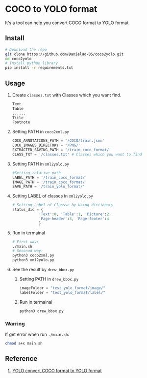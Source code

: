 # COCO to YOLO format

It's a tool can help you convert COCO format to YOLO format.

## Install

```bash
# Download the repo
git clone https://github.com/DanielHo-BS/coco2yolo.git
cd coco2yolo
# Install python library
pip install -r requirements.txt
```

## Usage

1. Create ``classes.txt`` with Classes which you want find.

    ```txt
    Text
    Table
    ......
    Title
    Footnote
    ```

2. Setting PATH in ``coco2xml.py``

    ```python
    COCO_ANNOTATIONS_PATH = '/COCO/train.json'
    COCO_IMAGES_DIRECTORY = '/PNG/'
    EXTRACTED_SAVING_PATH = '/train_coco_format/'
    CLASS_TXT = '/classes.txt' # Classes which you want to find
    ```

3. Setting PATH in ``xml2yolo.py``

    ```python
    #Setting relative path
    LABEL_PATH = '/train_coco_format/'           
    IMAGE_PATH = '/train_coco_format/'
    SAVE_PATH = '/train_yolo_format/'
    ```

4. Setting LABEL of classes in ``xml2yolo.py``

    ```python
    # Setting Label of Classse by Using dictionary
    status_dic = {
                'Text':0, 'Table':1, 'Picture':2,
                'Page-header':3, 'Page-footer':4
                }   
    ```

5. Run in termainal

    ```bash
    # First way:
    ./main.sh
    # Seconud way:
    python3 coco2xml.py
    python3 xml2yolo.py
    ```

6. See the result by ``drew_bbox.py``

    1. Setting PATH in ``drew_bbox.py``

        ```python
        imageFolder = "test_yolo_format/image/"
        labelFolder = "test_yolo_format/label/"
        ```

    2. Run in termainal

        ```bash
        python3 drew_bbox.py
        ```

### Warring

If get error when run ``./main.sh``:

```bash
chmod a+x main.sh
```

## Reference

1. [YOLO convert COCO format to YOLO format](https://hackmd.io/@jim93073/r1laqq0jF)